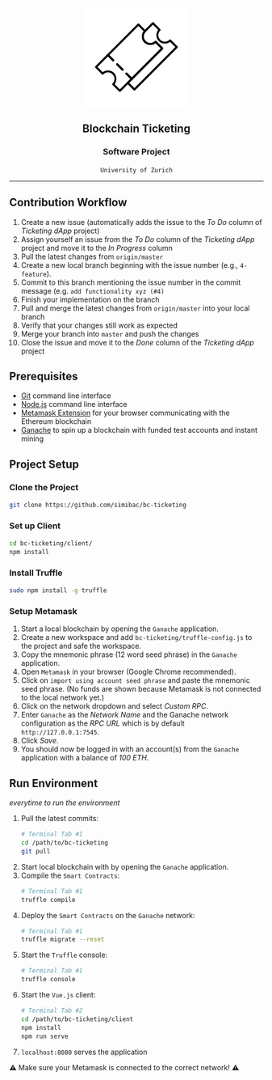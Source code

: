 <p align="center">
    <img src="./docs/img/ticket-icon.png" alt="Ticketing dApp" align="center">
</p>

<h2 align="center">Blockchain Ticketing</h2>
<h3 align="center">Software Project</h3>
<div align="center"><code >University of Zurich</code></div>

---

## Contribution Workflow

1. Create a new issue (automatically adds the issue to the _To Do_ column of _Ticketing dApp_ project)
2. Assign yourself an issue from the _To Do_ column of the _Ticketing dApp_ project and move it to the _In Progress_ column
3. Pull the latest changes from `origin/master`
4. Create a new local branch beginning with the issue number (e.g., `4-feature`).
5. Commit to this branch mentioning the issue number in the commit message (e.g. `add functionality xyz (#4)`
6. Finish your implementation on the branch
7. Pull and merge the latest changes from `origin/master` into your local branch
8. Verify that your changes still work as expected
9. Merge your branch into `master` and push the changes
10. Close the issue and move it to the _Done_ column of the _Ticketing dApp_ project

## Prerequisites

- [Git](https://git-scm.com/) command line interface
- [Node.js](https://nodejs.org/) command line interface
- [Metamask Extension](https://metamask.io/) for your browser communicating with the Ethereum blockchain
- [Ganache](https://www.trufflesuite.com/ganache) to spin up a blockchain with funded test accounts and instant mining

## Project Setup
### Clone the Project

```bash
git clone https://github.com/simibac/bc-ticketing
```

### Set up Client

```bash
cd bc-ticketing/client/
npm install
```

### Install Truffle

```bash
sudo npm install -g truffle
```

### Setup Metamask

1. Start a local blockchain by opening the `Ganache` application.
2. Create a new workspace and add `bc-ticketing/truffle-config.js` to the project and safe the workspace.
3. Copy the mnemonic phrase (12 word seed phrase) in the `Ganache` application.
4. Open `Metamask` in your browser (Google Chrome recommended).
5. Click on `import using account seed phrase` and paste the mnemonic seed phrase. (No funds are shown because Metamask is not connected to the local network yet.)
6. Click on the network dropdown and select _Custom RPC_.
7. Enter `Ganache` as the _Network Name_ and the Ganache network configuration as the _RPC URL_ which is by default `http://127.0.0.1:7545`.
8. Click _Save_.
9. You should now be logged in with an account(s) from the `Ganache` application with a balance of _100 ETH_.

## Run Environment

_everytime to run the environment_

1. Pull the latest commits:
   ```bash
   # Terminal Tab #1
   cd /path/to/bc-ticketing
   git pull
   ```
2. Start local blockchain with by opening the `Ganache` application.
3. Compile the `Smart Contracts`:
   ```bash
   # Terminal Tab #1
   truffle compile
   ```
4. Deploy the `Smart Contracts` on the `Ganache` network:
   ```bash
   # Terminal Tab #1
   truffle migrate --reset
   ```
4. Start the `Truffle` console:
   ```bash
   # Terminal Tab #1
   truffle console
   ```
5. Start the `Vue.js` client:
   ```bash
   # Terminal Tab #2
   cd /path/to/bc-ticketing/client
   npm install
   npm run serve
   ```
6. `localhost:8080` serves the application

:warning: Make sure your Metamask is connected to the correct network! :warning:

